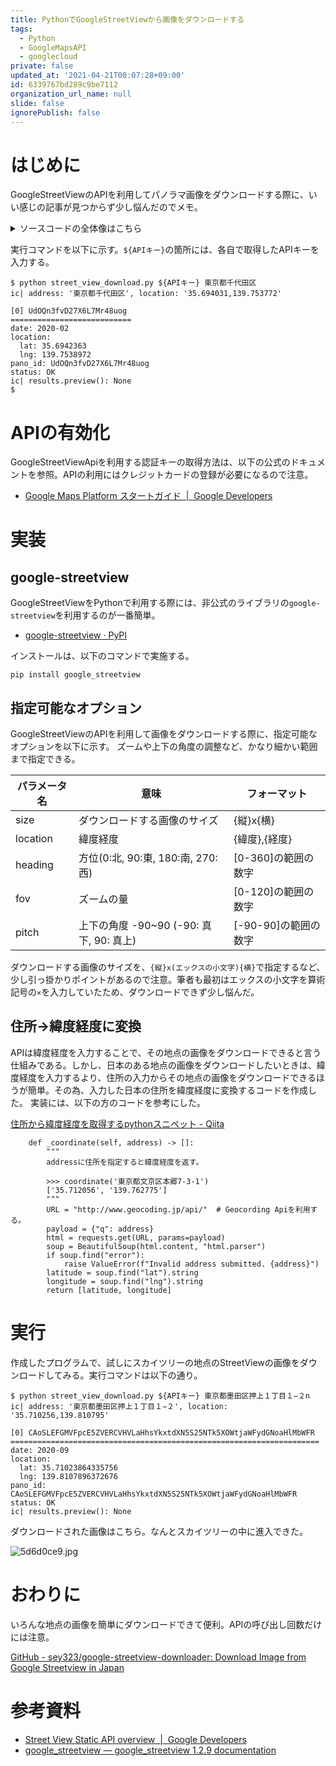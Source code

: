 ```yaml
---
title: PythonでGoogleStreetViewから画像をダウンロードする
tags:
  - Python
  - GoogleMapsAPI
  - googlecloud
private: false
updated_at: '2021-04-21T00:07:28+09:00'
id: 6339767bd289c9be7112
organization_url_name: null
slide: false
ignorePublish: false
---
```


# はじめに
GoogleStreetViewのAPIを利用してパノラマ画像をダウンロードする際に、いい感じの記事が見つからず少し悩んだのでメモ。

<details><summary>ソースコードの全体像はこちら</summary><div>

```python:./street_view_download.py
import argparse
import requests

import google_streetview.api
from bs4 import BeautifulSoup

# デバック用パッケージ
from icecream import ic


class StreetViewRepository:
    def __init__(self, api_key, size=(600, 300)):
        self.api_key = api_key
        self.size = str(size[0]) + "x" + str(size[1])

    def _create_param(
        self, location: str, pitch: int, heading: int, fov: int = 90
    ) -> {}:
        params = [
            {
                "size": self.size,  # max 640x640 pixels
                "location": location,
                "pitch": str(pitch),  # 上下の角度 -90~90 (-90: 真下, 90: 真上)
                "heading": str(heading),  # 方位 0~360 (0:北, 90:東, 180:南, 270:西)
                "fov": str(fov),  # ズーム 0~120
                "key": self.api_key,
            }
        ]
        return params

    def get_pano_for_address(
        self, address: str, pitch: int, heading: int, fov: int = 90
    ):
        """住所からGoogleStreetViewの画像を返すプログラム

        Args:
            address (str): 検索対象の住所
            pitch (int): 上下方向の角度
            heading (int): 水平方向の角度
            fov (int): ズーム
        """
        target_coodinate = self._coordinate(address)
        location = str(target_coodinate[0]) + "," + str(target_coodinate[1])

        ic(address, location)
        params = self._create_param(location, pitch, heading)

        results = google_streetview.api.results(params)
        ic(results.preview())
        results.download_links("downloads")

    def _coordinate(self, address) -> []:
        """
        addressに住所を指定すると緯度経度を返す。

        >>> coordinate('東京都文京区本郷7-3-1')
        ['35.712056', '139.762775']
        """
        URL = "http://www.geocoding.jp/api/"  # Geocording Apiを利用する。
        payload = {"q": address}
        html = requests.get(URL, params=payload)
        soup = BeautifulSoup(html.content, "html.parser")
        if soup.find("error"):
            raise ValueError(f"Invalid address submitted. {address}")
        latitude = soup.find("lat").string
        longitude = soup.find("lng").string
        return [latitude, longitude]


def download_photo(
    api_key: str, address: str, pitch: int = 0, heading: int = 0, fov: int = 90
):
    """住所からGoogleStreetViewの画像を保存する
    Args:
        api_key (str): GoogleStreetViewから取得するAPIキー
        address (str): 検索対象の住所
        pitch (int): 上下方向の角度
        heading (int): 水平方向の角度
        fov (int): ズームの割合
    """
    # 初期化
    sr = StreetViewRepository(api_key=api_key)

    # 画像のダウンロード処理
    sr.get_pano_for_address(
        address=address,
        pitch=pitch,
        heading=heading,
        fov=fov,
    )


if __name__ == "__main__":
    # 引数の設定
    parser = argparse.ArgumentParser()

    parser.add_argument("api_key", help="GoogleStreetViewから取得するAPIキー")
    parser.add_argument("address", help="検索対象の住所")
    parser.add_argument("--pitch", default=0, help="上下方向の角度")
    parser.add_argument("--heading", default=0, help="水平方向の角度")
    parser.add_argument("--fov", default=0, help="ズームの割合")

    args = parser.parse_args()

    download_photo(
        api_key=args.api_key,
        address=args.address,
        pitch=args.pitch,
        heading=args.heading,
        fov=args.fov,
    )

```

</div></details>

実行コマンドを以下に示す。`${APIキー}`の箇所には、各自で取得したAPIキーを入力する。

```sh:
$ python street_view_download.py ${APIキー} 東京都千代田区
ic| address: '東京都千代田区', location: '35.694031,139.753772'

[0] UdOQn3fvD27X6L7Mr48uog
===========================
date: 2020-02
location: 
  lat: 35.6942363
  lng: 139.7538972
pano_id: UdOQn3fvD27X6L7Mr48uog
status: OK
ic| results.preview(): None
$ 
```

# APIの有効化
GoogleStreetViewApiを利用する認証キーの取得方法は、以下の公式のドキュメントを参照。APIの利用にはクレジットカードの登録が必要になるので注意。

- [Google Maps Platform スタートガイド  \|  Google Developers](https://developers.google.com/maps/gmp-get-started#create-project)

# 実装

## google-streetview
GoogleStreetViewをPythonで利用する際には、非公式のライブラリの`google-streetview`を利用するのが一番簡単。

- [google-streetview · PyPI](https://pypi.org/project/google-streetview/)

インストールは、以下のコマンドで実施する。

```sh:
pip install google_streetview
```

## 指定可能なオプション

GoogleStreetViewのAPIを利用して画像をダウンロードする際に、指定可能なオプションを以下に示す。
ズームや上下の角度の調整など、かなり細かい範囲まで指定できる。

| パラメータ名 | 意味                                    | フォーマット         |
| ------------ | --------------------------------------- | -------------------- |
| size         | ダウンロードする画像のサイズ            | {縦}x{横}            |
| location     | 緯度経度                                | {緯度},{経度}        |
| heading      | 方位(0:北, 90:東, 180:南, 270:西)       | [0-360]の範囲の数字  |
| fov          | ズームの量                              | [0-120]の範囲の数字  |
| pitch        | 上下の角度 -90~90 (-90: 真下, 90: 真上) | [-90-90]の範囲の数字 |

ダウンロードする画像のサイズを、`{縦}x(エックスの小文字){横}`で指定するなど、少し引っ掛かりポイントがあるので注意。筆者も最初はエックスの小文字を算術記号の`×`を入力していたため、ダウンロードできず少し悩んだ。

## 住所->緯度経度に変換

APIは緯度経度を入力することで、その地点の画像をダウンロードできると言う仕組みである。しかし、日本のある地点の画像をダウンロードしたいときは、緯度経度を入力するより、住所の入力からその地点の画像をダウンロードできるほうが簡単。その為、入力した日本の住所を緯度経度に変換するコードを作成した。
実装には、以下の方のコードを参考にした。

[住所から緯度経度を取得するpythonスニペット - Qiita](https://qiita.com/paulxll/items/7bc4a5b0529a8d784673)

```python:
    def _coordinate(self, address) -> []:
        """
        addressに住所を指定すると緯度経度を返す。

        >>> coordinate('東京都文京区本郷7-3-1')
        ['35.712056', '139.762775']
        """
        URL = "http://www.geocoding.jp/api/"  # Geocording Apiを利用する。
        payload = {"q": address}
        html = requests.get(URL, params=payload)
        soup = BeautifulSoup(html.content, "html.parser")
        if soup.find("error"):
            raise ValueError(f"Invalid address submitted. {address}")
        latitude = soup.find("lat").string
        longitude = soup.find("lng").string
        return [latitude, longitude]
```

# 実行

作成したプログラムで、試しにスカイツリーの地点のStreetViewの画像をダウンロードしてみる。実行コマンドは以下の通り。

```sh:
$ python street_view_download.py ${APIキー} 東京都墨田区押上１丁目１−２n
ic| address: '東京都墨田区押上１丁目１−２', location: '35.710256,139.810795'

[0] CAoSLEFGMVFpcE5ZVERCVHVLaHhsYkxtdXN5S25NTk5XOWtjaWFydGNoaHlMbWFR
=====================================================================
date: 2020-09
location: 
  lat: 35.71023864335756
  lng: 139.8107896372676
pano_id: CAoSLEFGMVFpcE5ZVERCVHVLaHhsYkxtdXN5S25NTk5XOWtjaWFydGNoaHlMbWFR
status: OK
ic| results.preview(): None
```

ダウンロードされた画像はこちら。なんとスカイツリーの中に進入できた。

![5d6d0ce9.jpg](https://qiita-image-store.s3.ap-northeast-1.amazonaws.com/0/163680/078f7ccb-39f9-3d14-1cdf-73cdee53a7c9.jpeg)



# おわりに

いろんな地点の画像を簡単にダウンロードできて便利。APIの呼び出し回数だけには注意。

[GitHub - sey323/google-streetview-downloader: Download Image from Google Streetview in Japan](https://github.com/sey323/google-streetview-downloader)


# 参考資料
- [Street View Static API overview  \|  Google Developers](https://developers.google.com/maps/documentation/streetview/overview)
- [google_streetview — google_streetview 1.2.9 documentation](https://rrwen.github.io/google_streetview/)
